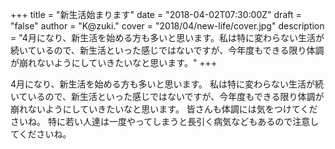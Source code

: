 +++
title = "新生活始まります"
date = "2018-04-02T07:30:00Z"
draft = "false"
author = "K@zuki."
cover = "2018/04/new-life/cover.jpg"
description = "4月になり、新生活を始める方も多いと思います。私は特に変わらない生活が続いているので、新生活といった感じではないですが、今年度もできる限り体調が崩れないようにしていきたいなと思います。"
+++

4月になり、新生活を始める方も多いと思います。
私は特に変わらない生活が続いているので、新生活といった感じではないですが、今年度もできる限り体調が崩れないようにしていきたいなと思います。
皆さんも体調には気をつけてくださいね。
特に若い人達は一度やってしまうと長引く病気などもあるので注意してくださいね。
